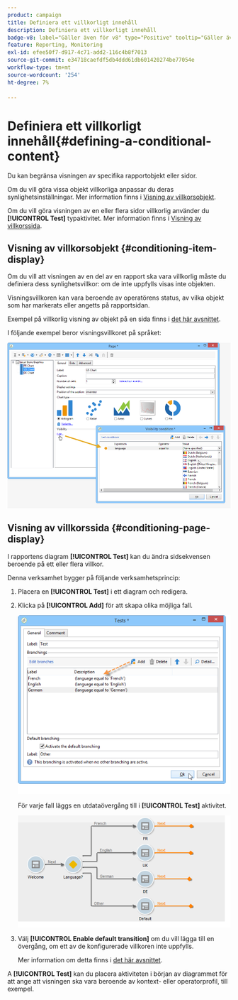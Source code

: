 ```yaml
---
product: campaign
title: Definiera ett villkorligt innehåll
description: Definiera ett villkorligt innehåll
badge-v8: label="Gäller även för v8" type="Positive" tooltip="Gäller även Campaign v8"
feature: Reporting, Monitoring
exl-id: efee50f7-d917-4c71-add2-116c4b8f7013
source-git-commit: e34718caefdf5db4ddd61db601420274be77054e
workflow-type: tm+mt
source-wordcount: '254'
ht-degree: 7%

---
```


# Definiera ett villkorligt innehåll{#defining-a-conditional-content}



Du kan begränsa visningen av specifika rapportobjekt eller sidor.

Om du vill göra vissa objekt villkorliga anpassar du deras synlighetsinställningar. Mer information finns i [Visning av villkorsobjekt](#conditioning-item-display).

Om du vill göra visningen av en eller flera sidor villkorlig använder du **[!UICONTROL Test]** typaktivitet. Mer information finns i [Visning av villkorssida](#conditioning-page-display).

## Visning av villkorsobjekt {#conditioning-item-display}

Om du vill att visningen av en del av en rapport ska vara villkorlig måste du definiera dess synlighetsvillkor: om de inte uppfylls visas inte objekten.

Visningsvillkoren kan vara beroende av operatörens status, av vilka objekt som har markerats eller angetts på rapportsidan.

Exempel på villkorlig visning av objekt på en sida finns i [det här avsnittet](../../web/using/form-rendering.md#defining-fields-conditional-display).

I följande exempel beror visningsvillkoret på språket:

![](assets/reporting_display_condition.png)

## Visning av villkorssida {#conditioning-page-display}

I rapportens diagram **[!UICONTROL Test]** kan du ändra sidsekvensen beroende på ett eller flera villkor.

Denna verksamhet bygger på följande verksamhetsprincip:

1. Placera en **[!UICONTROL Test]** i ett diagram och redigera.
1. Klicka på **[!UICONTROL Add]** för att skapa olika möjliga fall.

   ![](assets/reporting_test_sample.png)

   För varje fall läggs en utdataövergång till i **[!UICONTROL Test]** aktivitet.

   ![](assets/reporting_test_transitions.png)

1. Välj **[!UICONTROL Enable default transition]** om du vill lägga till en övergång, om ett av de konfigurerade villkoren inte uppfylls.

   Mer information om detta finns i [det här avsnittet](../../web/using/defining-web-forms-page-sequencing.md#conditional-page-display).

A **[!UICONTROL Test]** kan du placera aktiviteten i början av diagrammet för att ange att visningen ska vara beroende av kontext- eller operatorprofil, till exempel.
